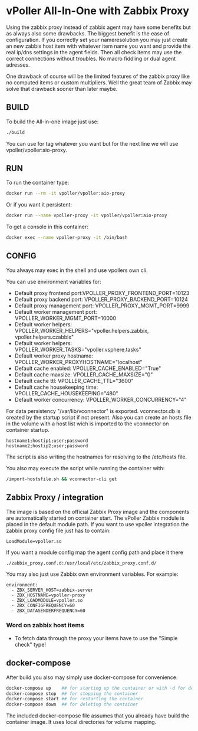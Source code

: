 # vPoller All-In-One with Zabbix Proxy

Using the zabbix proxy instead of zabbix agent may have some benefits but as always also some drawbacks.
The biggest benefit is the ease of configuration.
If you correctly set your nameresolution you may just create an new zabbix host item with whatever item name you want and provide the real ip/dns settings in the agent fields. Then all check items may use the correct connections without troubles. No macro fiddling or dual agent adresses.

One drawback of course will be the limited features of the zabbix proxy like no computed items or custom multipliers. Well the great team of Zabbix may solve that drawback sooner than later maybe.

## BUILD

To build the All-in-one image just use:

~~~~bash
./build
~~~~

You can use for tag whatever you want but for the next line we will use vpoller/vpoller:aio-proxy.

## RUN

To run the container type:

~~~~bash
docker run --rm -it vpoller/vpoller:aio-proxy
~~~~

Or if you want it persistent:

~~~~bash
docker run --name vpoller-proxy -it vpoller/vpoller:aio-proxy
~~~~

To get a console in this container:

~~~~bash
docker exec --name vpoller-proxy -it /bin/bash
~~~~

## CONFIG

You always may exec in the shell and use vpollers own cli.

You can use environment variables for:

- Default proxy frontend port:VPOLLER_PROXY_FRONTEND_PORT=10123
- Default proxy backend port: VPOLLER_PROXY_BACKEND_PORT=10124
- Default proxy management port: VPOLLER_PROXY_MGMT_PORT=9999
- Default worker management port: VPOLLER_WORKER_MGMT_PORT=10000
- Default worker helpers: VPOLLER_WORKER_HELPERS="vpoller.helpers.zabbix, vpoller.helpers.czabbix"
- Default worker helpers: VPOLLER_WORKER_TASKS="vpoller.vsphere.tasks"
- Default worker proxy hostname: VPOLLER_WORKER_PROXYHOSTNAME="localhost"
- Default cache enabled: VPOLLER_CACHE_ENABLED="True"
- Default cache maxsize: VPOLLER_CACHE_MAXSIZE="0"
- Default cache ttl: VPOLLER_CACHE_TTL="3600"
- Default cache housekeeping time: VPOLLER_CACHE_HOUSEKEEPING="480"
- Default worker concurrency: VPOLLER_WORKER_CONCURRENCY="4"

For data persistency "/var/lib/vconnector" is exported. vconnector.db is created by the startup script if not present.
Also you can create an hosts.file in the volume with a host list wich is imported to the vconnector on container startup.

~~~~text
hostname1;hostip1;user;password
hostname2;hostip2;user;password
~~~~

The script is also writing the hostnames for resolving to the /etc/hosts file.

You also may execute the script while running the container with:

~~~~bash
/import-hostsfile.sh && vconnector-cli get
~~~~

## Zabbix Proxy / integration

The image is based on the official Zabbix Proxy image and the components are automatically started on container start.
The vPoller Zabbix module is placed in the default module path.
If you want to use vpoller integration the zabbix proxy config file just has to contain:

~~~~text
LoadModule=vpoller.so
~~~~

If you want a module config map the agent config path and place it there

~~~~text
./zabbix_proxy.conf.d:/usr/local/etc/zabbix_proxy.conf.d/
~~~~

You may also just use Zabbix own environment variables. For example:

~~~~text
environment:
  - ZBX_SERVER_HOST=zabbix-server
  - ZBX_HOSTNAME=vpoller-proxy
  - ZBX_LOADMODULE=vpoller.so
  - ZBX_CONFIGFREQUENCY=60
  - ZBX_DATASENDERFREQUENCY=60
~~~~

### Word on zabbix host items

- To fetch data through the proxy your items have to use the "Simple check" type!

## docker-compose

After build you also may simply use docker-compose for convenience:

~~~~bash
docker-compose up    ## for starting up the container or with -d for detached mode
docker-compose stop  ## for stopping the container
docker-compose start ## for restarting the container
docker-compose down  ## for deleting the container
~~~~

The included docker-compose file assumes that you already have build the container image. It uses local directories for volume mapping.
